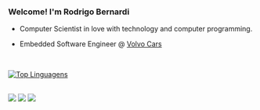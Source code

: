 ### Welcome! I'm Rodrigo Bernardi

- Computer Scientist in love with technology and computer programming. 

- Embedded Software Engineer @ [Volvo Cars](https://www.linkedin.com/company/volvocars)

<br>

[![Top Linguagens](https://github-readme-stats.vercel.app/api/top-langs/?username=rhobernardi&theme=chartreuse-dark&layout=compact)](https://github.com/rhobernardi)

<br>

<div>
  <a href="https://www.linkedin.com/in/rodrigonbernardi" target="_blank"><img src="https://img.shields.io/badge/LinkedIn-0077B5?style=for-the-badge&logo=linkedin&logoColor=white" target="_blank"></a>
  <a href="https://instagram.com/aidroid.art" target="_blank"><img src="https://img.shields.io/badge/-Instagram-%23E4405F?style=for-the-badge&logo=instagram&logoColor=white" target="_blank"></a>
  <a href="https://t.me/rhobernardi" target="_blank"><img src="https://img.shields.io/badge/Telegram-2CA5E0?style=for-the-badge&logo=telegram&logoColor=white" target="_blank"></a>
</div>

<!--
**rhobernardi/rhobernardi** is a ✨ _special_ ✨ repository because its `README.md` (this file) appears on your GitHub profile.

Here are some ideas to get you started:

- 🔭 I’m currently working on ...
- 🌱 I’m currently learning ...
- 👯 I’m looking to collaborate on ...
- 🤔 I’m looking for help with ...
- 💬 Ask me about ...
- 📫 How to reach me: ...
- 😄 Pronouns: ...
- ⚡ Fun fact: ...
-->
